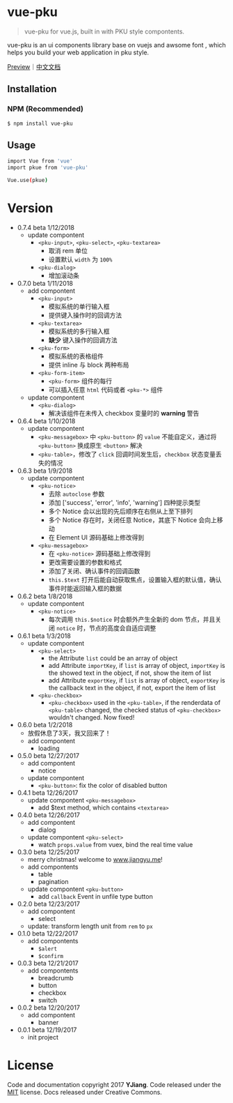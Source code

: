 # vue-pku
> vue-pku for vue.js, built in with PKU style compontents.

vue-pku is an ui components library base on vuejs and awsome font , which helps you build your web application in pku style.

[Preview](http://pkue.jiangyu.me)｜[中文文档](http://pkue.jiangyu.me)

## Installation
### NPM (Recommended)
```bash
$ npm install vue-pku
```

## Usage
```bash
import Vue from 'vue'
import pkue from 'vue-pku'

Vue.use(pkue)
```

# Version
- 0.7.4 beta 1/12/2018
    - update compontent
        - `<pku-input>`, `<pku-select>`, `<pku-textarea>`
            - 取消 rem 单位
            - 设置默认 `width` 为 `100%`
        - `<pku-dialog>`
            - 增加滚动条
- 0.7.0 beta 1/11/2018
    - add compontent
        - `<pku-input>`
            - 模拟系统的单行输入框
            - 提供键入操作时的回调方法
        - `<pku-textarea>`
            - 模拟系统的多行输入框
            - **缺少** 键入操作的回调方法
        - `<pku-form>`
            - 模拟系统的表格组件
            - 提供 inline 与 block 两种布局
        - `<pku-form-item>`
            - `<pku-form>` 组件的每行
            - 可以插入任意 `html` 代码或者 `<pku-*>` 组件
    - update compontent
        - `<pku-dialog>`
            - 解决该组件在未传入 checkbox 变量时的 **warning** 警告
- 0.6.4 beta 1/10/2018
    - update compontent
        - `<pku-messagebox>` 中 `<pku-button>` 的 `value` 不能自定义，通过将 `<pku-button>` 换成原生 `<button>` 解决
        - `<pku-table>`，修改了 `click` 回调时间发生后，`checkbox` 状态变量丢失的情况
- 0.6.3 beta 1/9/2018
    - update compontent
        - `<pku-notice>`
            - 去除 `autoclose` 参数
            - 添加 ['success', 'error', 'info', 'warning'] 四种提示类型
            - 多个 Notice 会以出现的先后顺序在右侧从上至下排列
            - 多个 Notice 存在时，关闭任意 Notice，其底下 Notice 会向上移动
            - 在 Element UI 源码基础上修改得到
        - `<pku-messagebox>`
            - 在 `<pku-notice>` 源码基础上修改得到
            - 更改需要设置的参数和格式
            - 添加了关闭、确认事件的回调函数
            - `this.$text` 打开后能自动获取焦点，设置输入框的默认值，确认事件时能返回输入框的数据
- 0.6.2 beta 1/8/2018
    - update compontent
        - `<pku-notice>`
            - 每次调用 `this.$notice` 时会额外产生全新的 dom 节点，并且关闭 `notice` 时，节点的高度会自适应调整
- 0.6.1 beta 1/3/2018
    - update compontent
        - `<pku-select>`
            - the Attribute `list` could be an array of object
            - add Attribute `importKey`, if `list` is array of object, `importKey` is the showed text in the object, if not, show the item of list
            - add Attribute `exportKey`, if `list` is array of object, `exportKey` is the callback text in the object, if not, export the item of list
        - `<pku-checkbox>`
            -  `<pku-checkbox>` used in the `<pku-table>`, if the renderdata of `<pku-table>` changed, the checked status of `<pku-checkbox>` wouldn't changed. Now fixed!
- 0.6.0 beta 1/2/2018
    - 放假休息了3天，我又回来了！
    - add compontent
        - loading
- 0.5.0 beta 12/27/2017
    - add compontent
        - notice
    - update compontent
        - `<pku-button>`: fix the color of disabled button
- 0.4.1 beta 12/26/2017
    - update compontent `<pku-messagebox>`
        - add $text method, which contains `<textarea>`
- 0.4.0 beta 12/26/2017
    - add compontent
        - dialog
    - update compontent `<pku-select>`
        - watch `props.value` from vuex, bind the real time value
- 0.3.0 beta 12/25/2017
    - merry christmas! welcome to www.jiangyu.me!
    - add compontents
        - table
        - pagination
    - update compontent `<pku-button>`
        - add `callback` Event in unfile type button
- 0.2.0 beta 12/23/2017
    - add compontent
        - select
    - update: transform length unit from `rem` to `px`
- 0.1.0 beta 12/22/2017
    - add compontents
        - `$alert`
        - `$confirm`
- 0.0.3 beta 12/21/2017
    - add compontents
        - breadcrumb
        - button
        - checkbox
        - switch
- 0.0.2 beta 12/20/2017
    - add compontent
        - banner
- 0.0.1 beta 12/19/2017
    - init project

# License
Code and documentation copyright 2017 **YJiang**. Code released under the [MIT](www.jiangyu.me) license. Docs released under Creative Commons.